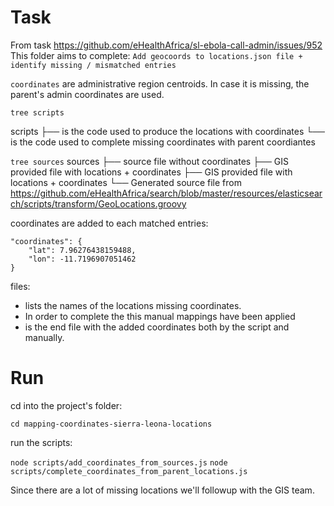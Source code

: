 Task
==
From task https://github.com/eHealthAfrica/sl-ebola-call-admin/issues/952
This folder aims to complete:  `Add geocoords to locations.json file + identify missing / mismatched entries`

`coordinates` are administrative region centroids. In case it is missing, the parent's admin coordinates are used.

`tree scripts`

scripts
├── [](add_coordinates_from_sources.js) is the code used to produce the locations with coordinates
└── [](complete_coordinates_from_parent_locations.js) is the code used to complete missing coordinates with parent coordiantes

`tree sources`
sources
├── [](sierra_leone.json) source file without coordinates
├── [](sl-level-2.json) GIS provided file with locations + coordinates
├── [](sl-level-3.json) GIS provided file with locations + coordinates
└── [](sl_coordinates_levels_2_3.json) Generated source file from https://github.com/eHealthAfrica/search/blob/master/resources/elasticsearch/scripts/transform/GeoLocations.groovy


coordinates are added to each matched entries:

```
"coordinates": {
    "lat": 7.96276438159488,
    "lon": -11.7196907051462
}
```

files:

- [](./locations_with_missing_coordinates.txt) lists the names of the locations missing coordinates.
- [](./manual_mapping.csv) In order to complete the [](./locations_with_missing_coordinates.txt) this manual mappings have been applied
- [](./locations_with_coordinates_manually_completed.json) is the end file with the added coordinates both by the script and manually.

Run
==

cd into the project's folder:

`cd mapping-coordinates-sierra-leona-locations`

run the scripts:

`node scripts/add_coordinates_from_sources.js`
`node scripts/complete_coordinates_from_parent_locations.js`

Since there are a lot of missing locations we'll followup with the GIS team.
